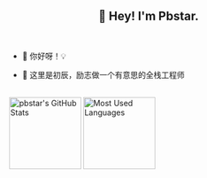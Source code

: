 <h2 align="center">👋 Hey! I'm Pbstar. </h2>
<br />

- 🔭 你好呀！💡

- 🤔 这里是初辰，励志做一个有意思的全栈工程师

<br />
<img height="130px" src="https://github-readme-stats.vercel.app/api?username=pbstar&hide_title=true&show_icons=true&hide=issues&include_all_commits=true&count_private=true&theme=graywhite&hide_border=true&bg_color=45,ff7979,ffd479,fffc79,73fa79" alt="pbstar's GitHub Stats">
<img height="130px" src="https://github-readme-stats.vercel.app/api/top-langs?username=pbstar&hide_title=true&layout=compact&theme=graywhite&hide_border=true&bg_color=45,fffc79,73fa79,75f0db" alt="Most Used Languages">